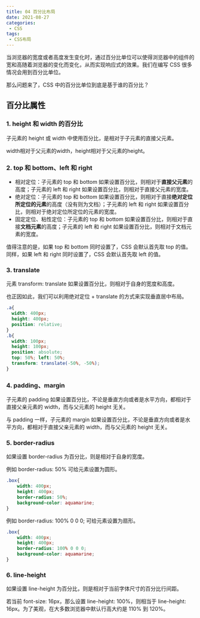 ```yaml
---
title: 04 百分比布局
date: 2021-08-27
categories:
 - CSS
tags:
 - CSS布局
---
```




当浏览器的宽度或者高度发生变化时，通过百分比单位可以使得浏览器中的组件的宽和高随着浏览器的变化而变化，从而实现响应式的效果。我们在编写 CSS 很多情况会用到百分比单位。

那么问题来了，CSS 中的百分比单位到底是基于谁的百分比？

## 百分比属性

### 1. height 和 width 的百分比

子元素的 height 或 width 中使用百分比，是相对于子元素的直接父元素。

width相对于父元素的width，height相对于父元素的height。

### 2. top 和 bottom、left 和 right

+ 相对定位：子元素的 top 和 bottom 如果设置百分比，则相对于**直接父元素**的高度；子元素的 left 和 right 如果设置百分比，则相对于直接父元素的宽度。
+ 绝对定位：子元素的 top 和 bottom 如果设置百分比，则相对于直接**绝对定位所定位的元素**的高度（没有则为文档）；子元素的 left 和 right 如果设置百分比，则相对于绝对定位所定位的元素的宽度。
+ 固定定位、粘性定位：子元素的 top 和 bottom 如果设置百分比，则相对于直接**文档元素**的高度；子元素的 left 和 right 如果设置百分比，则相对于文档元素的宽度。

值得注意的是，如果 top 和 bottom 同时设置了，CSS 会默认首先取 top 的值。同样，如果 left 和 right 同时设置了，CSS 会默认首先取 left 的值。

### 3. translate

元素 transform: translate 如果设置百分比，则相对于自身的宽度和高度。

也正因如此，我们可以利用绝对定位 + translate 的方式来实现垂直居中布局。

```css
.a{
  width: 400px;
  height: 400px;
  position: relative;
}
.b{
  width: 100px;
  height: 100px;
  position: absolute;
  top: 50%; left: 50%;
  transform: translate(-50%, -50%);
}
```

### 4. padding、margin

子元素的 padding 如果设置百分比，不论是垂直方向或者是水平方向，都相对于直接父亲元素的 width，而与父元素的 height 无关。

与 padding 一样，子元素的 margin 如果设置百分比，不论是垂直方向或者是水平方向，都相对于直接父亲元素的 width，而与父元素的 height 无关。

### 5. border-radius

如果设置 border-radius 为百分比，则是相对于自身的宽度。

例如 border-radius: 50% 可给元素设置为圆形。

```css
.box{
    width: 400px;
    height: 400px;
    border-radius: 50%;
    background-color: aquamarine;
}
```

例如 border-radius: 100% 0 0 0; 可给元素设置为扇形。

```css
.box{
    width: 400px;
    height: 400px;
    border-radius: 100% 0 0 0;
    background-color: aquamarine;
}
```

### 6. line-height

如果设置 line-height 为百分比，则是相对于当前字体尺寸的百分比行间距。

若当前 font-size: 16px，那么设置 line-height: 100%，则相当于 line-height: 16px。为了美观，在大多数浏览器中默认行高大约是 110% 到 120%。